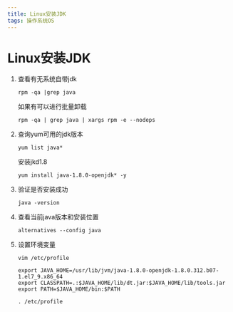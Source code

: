 ```yaml
---
title: Linux安装JDK
tags: 操作系统OS
---
```


# Linux安装JDK

1. 查看有无系统自带jdk 

   ```shell
   rpm -qa |grep java
   ```

   如果有可以进行批量卸载

   ```shell
   rpm -qa | grep java | xargs rpm -e --nodeps 
   ```

2. 查询yum可用的jdk版本

   ```shell
   yum list java*
   ```

   安装jkd1.8

   ```shell
   yum install java-1.8.0-openjdk* -y
   ```

3. 验证是否安装成功

   ```shell
   java -version
   ```

4. 查看当前java版本和安装位置

   ```shell
   alternatives --config java
   ```

5. 设置环境变量

   ```shell
   vim /etc/profile
   
   export JAVA_HOME=/usr/lib/jvm/java-1.8.0-openjdk-1.8.0.312.b07-1.el7_9.x86_64
   export CLASSPATH=.:$JAVA_HOME/lib/dt.jar:$JAVA_HOME/lib/tools.jar
   export PATH=$JAVA_HOME/bin:$PATH
   
   . /etc/profile
   ```

   
